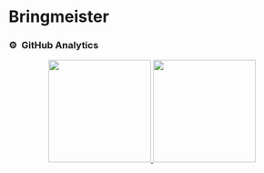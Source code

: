 Bringmeister
============

### ⚙️ &nbsp;GitHub Analytics

<p align="center">
<a href="https://github.com/tuhrig">
  <img height="180em" src="https://github-readme-stats-eight-theta.vercel.app/api?username=tuhrig&show_icons=true&theme=algolia&include_all_commits=true&count_private=true"/>
  <img height="180em" src="https://github-readme-stats-eight-theta.vercel.app/api/top-langs/?username=tuhrig&layout=compact&langs_count=8&theme=algolia"/>
</a>
</p>
